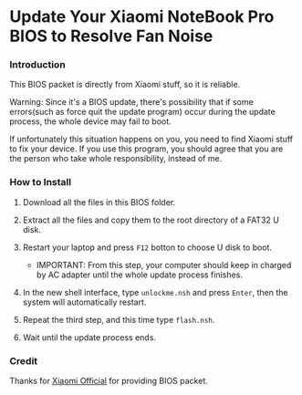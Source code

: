 # Update Your Xiaomi NoteBook Pro BIOS to Resolve Fan Noise

### Introduction
This BIOS packet is directly from Xiaomi stuff, so it is reliable.

Warning: Since it's a BIOS update, there's possibility that if some errors(such as force quit the update program) occur during the update process, the whole device may fail to boot.

If unfortunately this situation happens on you, you need to find Xiaomi stuff to fix your device. If you use this program, you should agree that you are the person who take whole responsibility, instead of me.

### How to Install

1. Download all the files in this BIOS folder.

2. Extract all the files and copy them to the root directory of a FAT32 U disk.

3. Restart your laptop and press `F12` botton to choose U disk to boot.
   - IMPORTANT: From this step, your computer should keep in charged by AC adapter until the whole update process finishes.

4. In the new shell interface, type `unlockme.nsh` and press `Enter`, then the system will automatically restart.

5. Repeat the third step, and this time type `flash.nsh`.

6. Wait until the update process ends.

### Credit

Thanks for [Xiaomi Official](https://www.mi.com/service/bijiben/) for providing BIOS packet.
